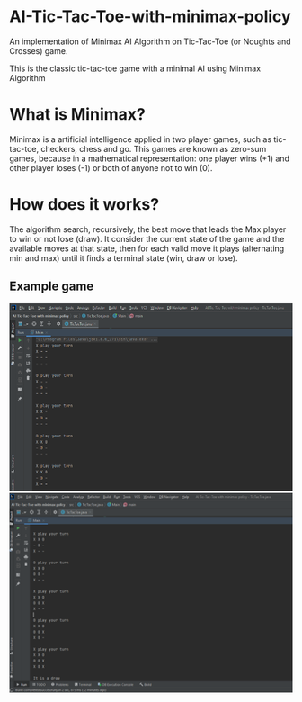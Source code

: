 # AI-Tic-Tac-Toe-with-minimax-policy
An implementation of Minimax AI Algorithm on Tic-Tac-Toe (or Noughts and Crosses) game.

This is the classic tic-tac-toe game with a minimal AI using Minimax Algorithm

# What is Minimax?
Minimax is a artificial intelligence applied in two player games, such as tic-tac-toe, checkers, chess and go. This games are known as zero-sum games, because in a mathematical representation: one player wins (+1) and other player loses (-1) or both of anyone not to win (0).

# How does it works?
The algorithm search, recursively, the best move that leads the Max player to win or not lose (draw). It consider the current state of the game and the available moves at that state, then for each valid move it plays (alternating min and max) until it finds a terminal state (win, draw or lose).

## Example game

![One possibility of the game](Assests/minimax1.PNG)
![One possibility of the game](Assests/minimax.PNG)

